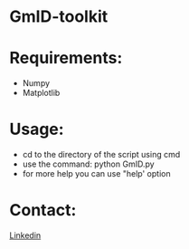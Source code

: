 # GmID-toolkit

# Requirements:
* Numpy
* Matplotlib

# Usage:
* cd to the directory of the script using cmd
* use the command: python GmID.py
* for more help you can use "help' option

# Contact:
[Linkedin](https://www.linkedin.com/in/mahmoud-sofy/)
